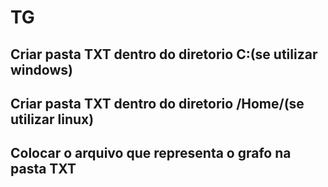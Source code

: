 # TG
## Criar pasta TXT dentro do diretorio C:\(se utilizar windows)
## Criar pasta TXT dentro do diretorio /Home/(se utilizar linux)
## Colocar o arquivo que representa o grafo na pasta TXT
